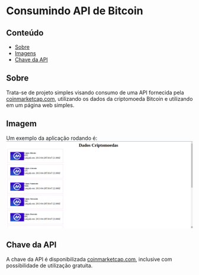 # Consumindo API de Bitcoin

## Conteúdo

- [Sobre](#sobre)
- [Imagens](#imagem)
- [Chave da API](#chave)

## Sobre <a name = "sobre"></a>

Trata-se de projeto simples visando consumo de uma API fornecida pela [coinmarketcap.com](coinmarketcap.com), utilizando os dados da criptomoeda  Bitcoin e utilizando em um página web simples.


## Imagem <a name = "imagem"></a>

Um exemplo da aplicação rodando é:
![Consumindo API de Crito](./tela.png)

## Chave da API <a name = "chave"></a>

A chave da API é disponibilizada [coinmarketcap.com](coinmarketcap.com), inclusive com possibilidade de utilização gratuita. 
